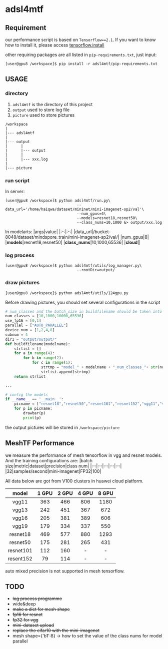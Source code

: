 # adsl4mtf

## Requirement
our performance script is based on `Tensorflow==2.1`. If you want to know how to install it, please access [tensorflow.install](https://www.tensorflow.org/install)

other requiring packages are all listed in `pip-requirements.txt`, just input:
```
[user@gpu8 /workspace]$ pip install -r adsl4mtf/pip-requirements.txt
```
## USAGE
### directory
1. `adsl4mtf` is the directory of this project
2. `output` used to store log file
3. `picture` used to store pictures 
```
/workspace
|
|--- adsl4mtf
|
|--- output
|      |
|      |--- output
|      |
|      |--- xxx.log
|
|--- picture
```
### run script
In server:
```
[user@gpu8 /workspace]$ python adsl4mtf/run.py\
                                --data_url='/home/haiqwa/dataset/mininet/mini-imagenet-sp2/val'\
                                --num_gpus=4\
                                --models=resnet18,resnet50\
                                --class_nums=10,1000 &> output/xxx.log
```
In modelarts:
|args|value|
|:-:|:-:|
|data_url|/bucket-8048/dataset/mindspore_train/mini-imagenet-sp2/val/|
|num_gpus|8|
|**models**|resnet18,resnet50|
|**class_nums**|10,1000,65536|
|**cloud**||

### log process
```
[user@gpu8 /workspace]$ python adsl4mtf/utils/log_manager.py\
                                --rootDir=output/
```
### draw pictures
```
[user@gpu8 /workspace]$ python adsl4mtf/utils/124gpu.py
```
Before drawing pictures, you should set several configurations in the script
```python
# num_classes and the batch_size in buildfilename should be taken into account
num_classes = [10,1000,10000,65536]
use_fp16 = [0,1]
parallel = ["AUTO_PARALLEL"]
device_num = [1,2,4,8]
subnum = 4
dir1 = "output/output/"
def buildfilename(modelname):
    strlist = []
    for a in range(4):
        for b in range(2):
            for c in range(1):
                strtmp = "model_" + modelname + "_num_classes_"+ str(num_classes[a]) + "_use_fp16_" + str(use_fp16[b]) + "_batch_size_32.0_parallel_mode_" + str(parallel[c]) +"_device_num_"
                strlist.append(strtmp)
    return strlist

...

# config the models
if __name__ == '__main__':
    picname = ["resnet18","resnet50","resnet101","resnet152","vgg11","vgg13","vgg16","vgg19"]
    for p in picname:
        drawbar(p)
        print(p)
```
the output pictures will be stored in `/workspace/picture`

## MeshTF Performance
we measure the performance of mesh tensorflow in vgg and resnet models. And the training configurations are:
|batch size|metric|dataset|precision|class num|
|:-:|:-:|:-:|:-:|:-:|
|32|samples/second|mini-imagenet|FP32|100|

All data below are got from V100 clusters in huawei cloud platform.

|model|1 GPU|2 GPU|4 GPU|8 GPU|
|:-:|:-:|:-:|:-:|:-:|
|vgg11|363|466|806|1180|
|vgg13|242|451|367|672|
|vgg16|205|381|389|606|
|vgg19|179|334|337|550|
|resnet18|469|577|880|1293|
|resnet50|175|281|265|431|
|resnet101|112|160|-|-|
|resent152|79|114|-|-|

auto mixed precision is not supported in mesh tensorflow.
## TODO
* ~~log process programme~~
* wide&deep
* ~~make a dict for mesh shape~~
* ~~fp16 for resnet~~
* ~~fp32 for vgg~~
* ~~mini-dataset upload~~
* ~~replace the cifar10 with the mini-imagenet~~
* mesh shape={'b1':8} -> how to set the value of the class nums for model parallel